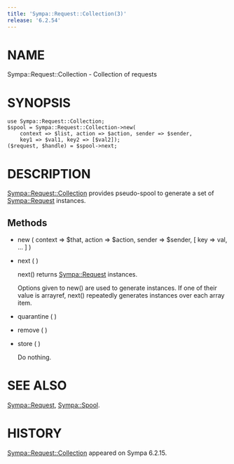 ```yaml
---
title: 'Sympa::Request::Collection(3)'
release: '6.2.54'
---
```


# NAME

Sympa::Request::Collection - Collection of requests

# SYNOPSIS

    use Sympa::Request::Collection;
    $spool = Sympa::Request::Collection->new(
        context => $list, action => $action, sender => $sender,
        key1 => $val1, key2 => [$val2]);
    ($request, $handle) = $spool->next;

# DESCRIPTION

[Sympa::Request::Collection](./Sympa-Request-Collection.3.md) provides pseudo-spool to generate a set of
[Sympa::Request](./Sympa-Request.3.md) instances.

## Methods

- new ( context => $that, action => $action,
sender => $sender, \[ key => val, ... \] )
- next ( )

    next() returns [Sympa::Request](./Sympa-Request.3.md) instances.

    Options given to new() are used to generate instances.
    If one of their value is arrayref, next() repeatedly generates instances
    over each array item.

- quarantine ( )
- remove ( )
- store ( )

    Do nothing.

# SEE ALSO

[Sympa::Request](./Sympa-Request.3.md), [Sympa::Spool](./Sympa-Spool.3.md).

# HISTORY

[Sympa::Request::Collection](./Sympa-Request-Collection.3.md) appeared on Sympa 6.2.15.

